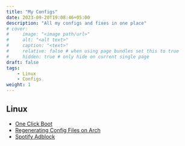 ```yaml
---
title: "My Configs"
date: 2023-09-20T19:08:46+05:00
description: "All my configs and fixes in one place"
# cover:
#     image: "<image path/url>"
#     alt: "<alt text>"
#     caption: "<text>"
#     relative: false # when using page bundles set this to true
#     hidden: true # only hide on current single page
draft: false
tags:
    - Linux
    - Configs
weight: 1
---
```

## Linux
* <a href="/autologin-linux/" target="_blank">One Click Boot</a>
* <a href="/regenerating-configs-using-pacman/" target="_blank">Regenerating Config Files on Arch</a>
* <a href="/spotx" target="_blank">Spotify Adblock</a>
